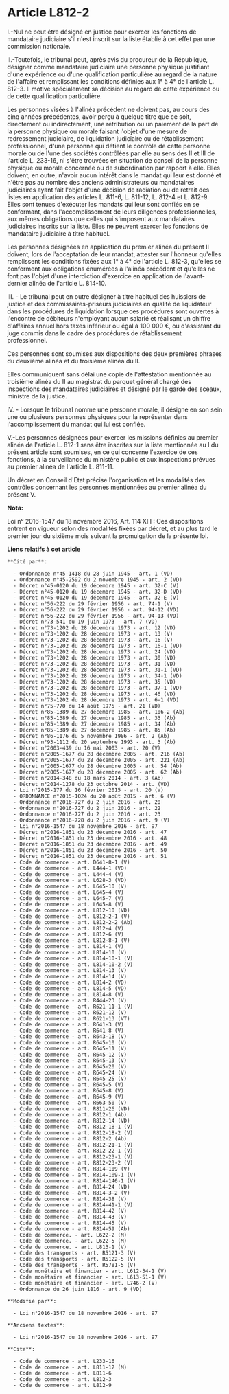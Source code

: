 # Article L812-2

I.-Nul ne peut être désigné en justice pour exercer les fonctions de mandataire judiciaire s'il n'est inscrit sur la liste
établie à cet effet par une commission nationale. 

II.-Toutefois, le tribunal peut, après avis du procureur de la République, désigner comme mandataire judiciaire une personne
physique justifiant d'une expérience ou d'une qualification particulière au regard de la nature de l'affaire et remplissant
les conditions définies aux 1° à 4° de l'article L. 812-3. Il motive spécialement sa décision au regard de cette expérience
ou de cette qualification particulière. 

Les personnes visées à l'alinéa précédent ne doivent pas, au cours des cinq années précédentes, avoir perçu à quelque titre
que ce soit, directement ou indirectement, une rétribution ou un paiement de la part de la personne physique ou morale
faisant l'objet d'une mesure de redressement judiciaire, de liquidation judiciaire ou de rétablissement professionnel, d'une
personne qui détient le contrôle de cette personne morale ou de l'une des sociétés contrôlées par elle au sens des II et III
de l'article L. 233-16, ni s'être trouvées en situation de conseil de la personne physique ou morale concernée ou de
subordination par rapport à elle. Elles doivent, en outre, n'avoir aucun intérêt dans le mandat qui leur est donné et n'être
pas au nombre des anciens administrateurs ou mandataires judiciaires ayant fait l'objet d'une décision de radiation ou de
retrait des listes en application des articles L. 811-6, L. 811-12, L. 812-4 et L. 812-9. Elles sont tenues d'exécuter les
mandats qui leur sont confiés en se conformant, dans l'accomplissement de leurs diligences professionnelles, aux mêmes
obligations que celles qui s'imposent aux mandataires judiciaires inscrits sur la liste. Elles ne peuvent exercer les
fonctions de mandataire judiciaire à titre habituel. 

Les personnes désignées en application du premier alinéa du présent II doivent, lors de l'acceptation de leur mandat,
attester sur l'honneur qu'elles remplissent les conditions fixées aux 1° à 4° de l'article L. 812-3, qu'elles se conforment
aux obligations énumérées à l'alinéa précédent et qu'elles ne font pas l'objet d'une interdiction d'exercice en application
de l'avant-dernier alinéa de l'article L. 814-10. 

III. - Le tribunal peut en outre désigner à titre habituel des huissiers de justice et des commissaires-priseurs judiciaires
en qualité de liquidateur dans les procédures de liquidation lorsque ces procédures sont ouvertes à l'encontre de débiteurs
n'employant aucun salarié et réalisant un chiffre d'affaires annuel hors taxes inférieur ou égal à 100 000 €, ou d'assistant
du juge commis dans le cadre des procédures de rétablissement professionnel.

Ces personnes sont soumises aux dispositions des deux premières phrases du deuxième alinéa et du troisième alinéa du II.

Elles communiquent sans délai une copie de l'attestation mentionnée au troisième alinéa du II au magistrat du parquet général
chargé des inspections des mandataires judiciaires et désigné par le garde des sceaux, ministre de la justice.

IV. - Lorsque le tribunal nomme une personne morale, il désigne en son sein une ou plusieurs personnes physiques pour la
représenter dans l'accomplissement du mandat qui lui est confiée.

V.-Les personnes désignées pour exercer les missions définies au premier alinéa de l'article L. 812-1 sans être inscrites sur
la liste mentionnée au I du présent article sont soumises, en ce qui concerne l'exercice de ces fonctions, à la surveillance
du ministère public et aux inspections prévues au premier alinéa de l'article L. 811-11. 

Un décret en Conseil d'Etat précise l'organisation et les modalités des contrôles concernant les personnes mentionnées au
premier alinéa du présent V.

**Nota:**

Loi n° 2016-1547 du 18 novembre 2016, Art. 114 XIII : Ces dispositions entrent en vigueur selon des modalités fixées par
décret, et au plus tard le premier jour du sixième mois suivant la promulgation de la présente loi.

**Liens relatifs à cet article**

	**Cité par**:

	  - Ordonnance n°45-1418 du 28 juin 1945 - art. 1 (VD)
	  - Ordonnance n°45-2592 du 2 novembre 1945 - art. 2 (VD)
	  - Décret n°45-0120 du 19 décembre 1945 - art. 32-C (V)
	  - Décret n°45-0120 du 19 décembre 1945 - art. 32-D (VD)
	  - Décret n°45-0120 du 19 décembre 1945 - art. 32-E (V)
	  - Décret n°56-222 du 29 février 1956 - art. 74-1 (V)
	  - Décret n°56-222 du 29 février 1956 - art. 94-12 (VD)
	  - Décret n°56-222 du 29 février 1956 - art. 94-13 (VD)
	  - Décret n°73-541 du 19 juin 1973 - art. 7 (VD)
	  - Décret n°73-1202 du 28 décembre 1973 - art. 12 (VD)
	  - Décret n°73-1202 du 28 décembre 1973 - art. 13 (V)
	  - Décret n°73-1202 du 28 décembre 1973 - art. 16 (V)
	  - Décret n°73-1202 du 28 décembre 1973 - art. 16-1 (VD)
	  - Décret n°73-1202 du 28 décembre 1973 - art. 24 (VD)
	  - Décret n°73-1202 du 28 décembre 1973 - art. 30 (VD)
	  - Décret n°73-1202 du 28 décembre 1973 - art. 31 (VD)
	  - Décret n°73-1202 du 28 décembre 1973 - art. 31-1 (VD)
	  - Décret n°73-1202 du 28 décembre 1973 - art. 34-1 (VD)
	  - Décret n°73-1202 du 28 décembre 1973 - art. 35 (VD)
	  - Décret n°73-1202 du 28 décembre 1973 - art. 37-1 (VD)
	  - Décret n°73-1202 du 28 décembre 1973 - art. 46 (VD)
	  - Décret n°73-1202 du 28 décembre 1973 - art. 6-1 (VD)
	  - Décret n°75-770 du 14 août 1975 - art. 21 (VD)
	  - Décret n°85-1389 du 27 décembre 1985 - art. 106-2 (Ab)
	  - Décret n°85-1389 du 27 décembre 1985 - art. 33 (Ab)
	  - Décret n°85-1389 du 27 décembre 1985 - art. 34 (Ab)
	  - Décret n°85-1389 du 27 décembre 1985 - art. 85 (Ab)
	  - Décret n°86-1176 du 5 novembre 1986 - art. 2 (Ab)
	  - Décret n°93-1112 du 20 septembre 1993 - art. 3 (Ab)
	  - Décret n°2003-439 du 16 mai 2003 - art. 20 (V)
	  - Décret n°2005-1677 du 28 décembre 2005 - art. 216 (Ab)
	  - Décret n°2005-1677 du 28 décembre 2005 - art. 221 (Ab)
	  - Décret n°2005-1677 du 28 décembre 2005 - art. 54 (Ab)
	  - Décret n°2005-1677 du 28 décembre 2005 - art. 62 (Ab)
	  - Décret n°2014-348 du 18 mars 2014 - art. 3 (Ab)
	  - Décret n°2014-1278 du 23 octobre 2014 - art. (VD)
	  - Loi n°2015-177 du 16 février 2015 - art. 20 (V)
	  - ORDONNANCE n°2015-1024 du 20 août 2015 - art. 6 (V)
	  - Ordonnance n°2016-727 du 2 juin 2016 - art. 20
	  - Ordonnance n°2016-727 du 2 juin 2016 - art. 22
	  - Ordonnance n°2016-727 du 2 juin 2016 - art. 23
	  - Ordonnance n°2016-728 du 2 juin 2016 - art. 9 (V)
	  - Loi n°2016-1547 du 18 novembre 2016 - art. 97
	  - Décret n°2016-1851 du 23 décembre 2016 - art. 47
	  - Décret n°2016-1851 du 23 décembre 2016 - art. 48
	  - Décret n°2016-1851 du 23 décembre 2016 - art. 49
	  - Décret n°2016-1851 du 23 décembre 2016 - art. 50
	  - Décret n°2016-1851 du 23 décembre 2016 - art. 51
	  - Code de commerce - art. D641-8-1 (V)
	  - Code de commerce - art. L444-1 (VD)
	  - Code de commerce - art. L444-4 (V)
	  - Code de commerce - art. L628-3 (VD)
	  - Code de commerce - art. L645-10 (V)
	  - Code de commerce - art. L645-4 (V)
	  - Code de commerce - art. L645-7 (V)
	  - Code de commerce - art. L645-8 (V)
	  - Code de commerce - art. L812-10 (VD)
	  - Code de commerce - art. L812-2-1 (V)
	  - Code de commerce - art. L812-2-2 (Ab)
	  - Code de commerce - art. L812-4 (V)
	  - Code de commerce - art. L812-6 (V)
	  - Code de commerce - art. L812-8-1 (V)
	  - Code de commerce - art. L814-1 (V)
	  - Code de commerce - art. L814-10 (V)
	  - Code de commerce - art. L814-10-1 (V)
	  - Code de commerce - art. L814-10-2 (V)
	  - Code de commerce - art. L814-13 (V)
	  - Code de commerce - art. L814-14 (V)
	  - Code de commerce - art. L814-2 (VD)
	  - Code de commerce - art. L814-5 (VD)
	  - Code de commerce - art. L814-8 (V)
	  - Code de commerce - art. R444-23 (V)
	  - Code de commerce - art. R621-11-1 (V)
	  - Code de commerce - art. R621-12 (V)
	  - Code de commerce - art. R621-13 (VT)
	  - Code de commerce - art. R641-3 (V)
	  - Code de commerce - art. R641-8 (V)
	  - Code de commerce - art. R643-18 (V)
	  - Code de commerce - art. R645-10 (V)
	  - Code de commerce - art. R645-11 (V)
	  - Code de commerce - art. R645-12 (V)
	  - Code de commerce - art. R645-13 (V)
	  - Code de commerce - art. R645-20 (V)
	  - Code de commerce - art. R645-24 (V)
	  - Code de commerce - art. R645-25 (V)
	  - Code de commerce - art. R645-5 (V)
	  - Code de commerce - art. R645-8 (V)
	  - Code de commerce - art. R645-9 (V)
	  - Code de commerce - art. R663-50 (V)
	  - Code de commerce - art. R811-26 (VD)
	  - Code de commerce - art. R812-1 (Ab)
	  - Code de commerce - art. R812-14 (VD)
	  - Code de commerce - art. R812-18-1 (V)
	  - Code de commerce - art. R812-18-2 (V)
	  - Code de commerce - art. R812-2 (Ab)
	  - Code de commerce - art. R812-21-1 (V)
	  - Code de commerce - art. R812-22-1 (V)
	  - Code de commerce - art. R812-23-1 (V)
	  - Code de commerce - art. R812-23-2 (V)
	  - Code de commerce - art. R814-109 (V)
	  - Code de commerce - art. R814-109-1 (V)
	  - Code de commerce - art. R814-146-1 (V)
	  - Code de commerce - art. R814-24 (VD)
	  - Code de commerce - art. R814-3-2 (V)
	  - Code de commerce - art. R814-38 (V)
	  - Code de commerce - art. R814-41-1 (V)
	  - Code de commerce - art. R814-42 (V)
	  - Code de commerce - art. R814-43 (V)
	  - Code de commerce - art. R814-45 (V)
	  - Code de commerce - art. R814-59 (Ab)
	  - Code de commerce. - art. L622-2 (M)
	  - Code de commerce. - art. L622-5 (M)
	  - Code de commerce. - art. L813-1 (V)
	  - Code des transports - art. R5121-3 (V)
	  - Code des transports - art. R5122-5 (V)
	  - Code des transports - art. R5781-5 (V)
	  - Code monétaire et financier - art. L612-34-1 (V)
	  - Code monétaire et financier - art. L613-51-1 (V)
	  - Code monétaire et financier - art. L746-2 (V)
	  - Ordonnance du 26 juin 1816 - art. 9 (VD)

	**Modifié par**:

	  - Loi n°2016-1547 du 18 novembre 2016 - art. 97

	**Anciens textes**:

	  - Loi n°2016-1547 du 18 novembre 2016 - art. 97

	**Cite**:

	  - Code de commerce - art. L233-16
	  - Code de commerce - art. L811-12 (M)
	  - Code de commerce - art. L811-6
	  - Code de commerce - art. L812-3
	  - Code de commerce - art. L812-9
